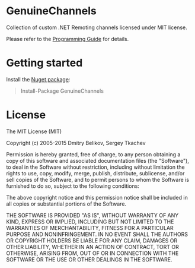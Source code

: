 # GenuineChannels
Collection of custom .NET Remoting channels licensed under MIT license.

Please refer to the [Programming Guide](https://github.com/zyanfx/GenuineChannels/blob/master/Genuine%20Channels/Programming%20Guide.pdf) for details.

# Getting started

Install the [Nuget package](https://www.nuget.org/packages/GenuineChannels/):

>Install-Package GenuineChannels

# License
The MIT License (MIT)

Copyright (c) 2005-2015 Dmitry Belikov, Sergey Tkachev

Permission is hereby granted, free of charge, to any person obtaining a copy
of this software and associated documentation files (the "Software"), to deal
in the Software without restriction, including without limitation the rights
to use, copy, modify, merge, publish, distribute, sublicense, and/or sell
copies of the Software, and to permit persons to whom the Software is
furnished to do so, subject to the following conditions:

The above copyright notice and this permission notice shall be included in
all copies or substantial portions of the Software.

THE SOFTWARE IS PROVIDED "AS IS", WITHOUT WARRANTY OF ANY KIND, EXPRESS OR
IMPLIED, INCLUDING BUT NOT LIMITED TO THE WARRANTIES OF MERCHANTABILITY,
FITNESS FOR A PARTICULAR PURPOSE AND NONINFRINGEMENT. IN NO EVENT SHALL THE
AUTHORS OR COPYRIGHT HOLDERS BE LIABLE FOR ANY CLAIM, DAMAGES OR OTHER
LIABILITY, WHETHER IN AN ACTION OF CONTRACT, TORT OR OTHERWISE, ARISING FROM,
OUT OF OR IN CONNECTION WITH THE SOFTWARE OR THE USE OR OTHER DEALINGS IN
THE SOFTWARE.
